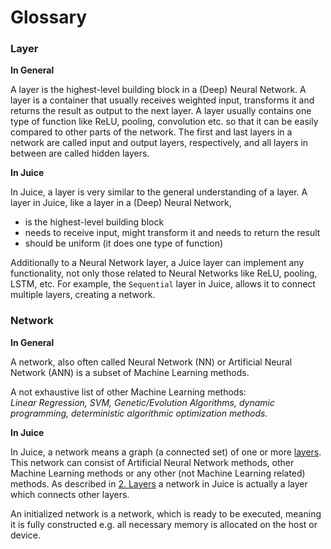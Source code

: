 # Glossary

### Layer

**In General**

A layer is the highest-level building block in a (Deep) Neural Network. A layer
is a container that usually receives weighted input, transforms it and returns
the result as output to the next layer. A layer usually contains one type of
function like ReLU, pooling, convolution etc. so that it can be easily compared
to other parts of the network. The first and last layers in a network are called
input and output layers, respectively, and all layers in between are called
hidden layers.

**In Juice**

In Juice, a layer is very similar to the general understanding of a layer. A layer
in Juice, like a layer in a (Deep) Neural Network,

* is the highest-level building block
* needs to receive input, might transform it and needs to return the result
* should be uniform (it does one type of function)

Additionally to a Neural Network layer, a Juice layer can implement any
functionality, not only those related to Neural Networks like ReLU, pooling,
LSTM, etc. For example, the `Sequential` layer in Juice, allows it to connect
multiple layers, creating a network.

### Network

**In General**

A network, also often called Neural Network (NN) or Artificial Neural Network
(ANN) is a subset of Machine Learning methods.

A not exhaustive list of other Machine Learning methods:  
*Linear Regression, SVM, Genetic/Evolution Algorithms, dynamic programming,
deterministic algorithmic optimization methods.*

**In Juice**

In Juice, a network means a graph (a connected set) of one or more
[layers](./layers.html). This network can consist of Artificial Neural Network
methods, other Machine Learning methods or any other (not Machine Learning
related) methods. As described in [2. Layers](./layers.html) a network in Juice
is actually a layer which connects other layers.

An initialized network is a network, which is ready to be executed, meaning it
is fully constructed e.g. all necessary memory is allocated on the host or device.
